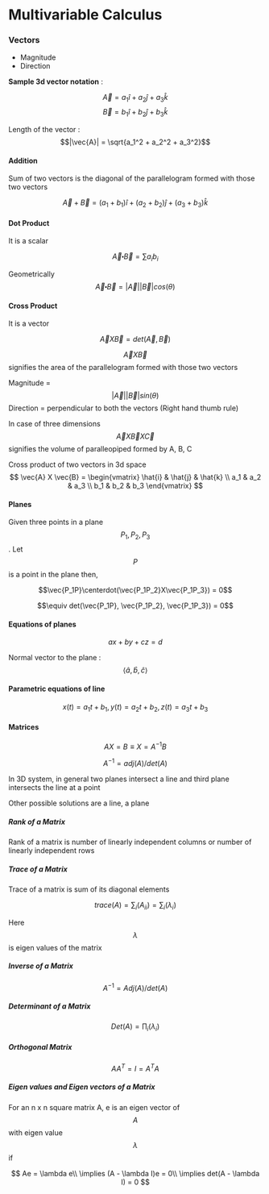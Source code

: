 # Multivariable Calculus

### Vectors

* Magnitude
* Direction

**Sample 3d vector notation** : 

$$\vec{A} = a_1\hat{i} + a_2\hat{j} + a_3\hat{k}$$
$$\vec{B} = b_1\hat{i} + b_2\hat{j} + b_3\hat{k}$$

Length of the vector : $$|\vec{A}| = \sqrt{a_1^2 + a_2^2 + a_3^2}$$

#### Addition

Sum of two vectors is the diagonal of the parallelogram formed with those two vectors 

$$\vec{A} + \vec{B} = (a_1 + b_1)\hat{i} + (a_2 + b_2)\hat{j} + (a_3 + b_3)\hat{k}$$

#### Dot Product

It is a scalar

$$\vec{A} \centerdot \vec{B} = \sum{a_ib_i}$$

Geometrically $$\vec{A} \centerdot \vec{B} = |\vec{A}||\vec{B}| cos(\theta)$$

#### Cross Product

It is a vector

$$\vec{A} X \vec{B} = det(\vec{A}, \vec{B})$$

$$\vec{A} X \vec{B}$$ signifies the area of the parallelogram formed with those two vectors

Magnitude = $$|\vec{A}||\vec{B}| sin(\theta)$$
Direction = perpendicular to both the vectors (Right hand thumb rule)

In case of three dimensions $$\vec{A} X \vec{B} X \vec{C}$$ signifies the volume of paralleopiped formed by A, B, C


Cross product of two vectors in 3d space
$$
\vec{A} X \vec{B} = 
\begin{vmatrix}
   \hat{i} & \hat{j} & \hat{k} \\
   a_1 & a_2 & a_3 \\
   b_1 & b_2 & b_3
\end{vmatrix}
$$

#### Planes

Given three points in a plane $$P_1, P_2, P_3$$. Let $$P$$ is a point in the plane then,

$$\vec{P_1P}\centerdot(\vec{P_1P_2}X\vec{P_1P_3}) = 0$$

$$\equiv det(\vec{P_1P}, \vec{P_1P_2}, \vec{P_1P_3}) = 0$$

#### Equations of planes

$$ ax + by + cz = d $$

Normal vector to the plane : $$\langle \hat{a}, \hat{b}, \hat{c} \rangle$$

#### Parametric equations of line

$$
x(t) = a_1t+b_1,
y(t) = a_2t+b_2,
z(t) = a_3t+b_3
$$

#### Matrices

$$ AX = B \equiv X = A^{-1}B$$

$$ A^{-1} = adj(A)/det(A)$$

In 3D system, in general two planes intersect a line and third plane intersects the line at a point

Other possible solutions are a line, a plane

##### Rank of a Matrix

Rank of a matrix is number of linearly independent columns or number of linearly independent rows

##### Trace of a Matrix

Trace of a matrix is sum of its diagonal elements

$$
trace(A) = \sum_{i}(A_{ii}) = \sum_{i}(\lambda_i)
$$

Here $$\lambda$$ is eigen values of the matrix

##### Inverse of a Matrix

$$
A^{-1} = Adj(A)/det(A)
$$

##### Determinant of a Matrix

$$
Det(A) = \prod_{i}(\lambda_i)
$$

##### Orthogonal Matrix

$$
AA^T = I = A^TA
$$

##### Eigen values and Eigen vectors of a Matrix

For an n x n square matrix A, e is an eigen vector of $$A$$ with eigen value $$\lambda$$ if

$$
Ae = \lambda e\\
\implies (A - \lambda I)e = 0\\
\implies det(A - \lambda I) = 0
$$
